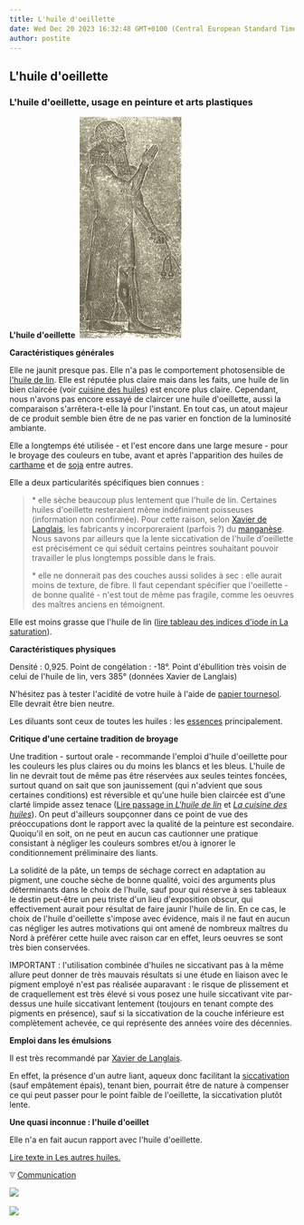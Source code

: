 ```yaml
---
title: L'huile d'oeillette
date: Wed Dec 20 2023 16:32:48 GMT+0100 (Central European Standard Time)
author: postite
---
```


## L'huile d'oeillette
### L'huile d'oeillette, usage en peinture et arts plastiques
 **L'huile d'oeillette**  ![](images/pavotbabylonevw.jpg)

**Caractéristiques générales**

Elle ne jaunit presque pas. Elle n'a pas le comportement photosensible de [l'huile de lin](huiledelin.html). Elle est réputée plus claire mais dans les faits, une huile de lin bien claircée (voir [cuisine des huiles](cuisinedeshuiles.html)) est encore plus claire. Cependant, nous n'avons pas encore essayé de claircer une huile d'oeillette, aussi la comparaison s'arrêtera-t-elle là pour l'instant. En tout cas, un atout majeur de ce produit semble bien être de ne pas varier en fonction de la luminosité ambiante.

Elle a longtemps été utilisée - et l'est encore dans une large mesure - pour le broyage des couleurs en tube, avant et après l'apparition des huiles de [carthame](huiledecarthame.html) et de [soja](sojahuile.html) entre autres.

Elle a deux particularités spécifiques bien connues :

> \* elle sèche beaucoup plus lentement que l'huile de lin. Certaines huiles d'oeillette resteraient même indéfiniment poisseuses (information non confirmée). Pour cette raison, selon [Xavier de Langlais](livres.html#langlais), les fabricants y incorporeraient (parfois ?) du [manganèse](manganese2.html).  
> Nous savons par ailleurs que la lente siccativation de l'huile d'oeillette est précisément ce qui séduit certains peintres souhaitant pouvoir travailler le plus longtemps possible dans le frais.
> 
> \* elle ne donnerait pas des couches aussi solides à sec : elle aurait moins de texture, de fibre. Il faut cependant spécifier que l'oeillette - de bonne qualité - n'est tout de même pas fragile, comme les oeuvres des maîtres anciens en témoignent.

Elle est moins grasse que l'huile de lin ([lire tableau des indices d'iode in La saturation](saturation.html#indicediode)).

**Caractéristiques physiques**

Densité : 0,925. Point de congélation : -18°. Point d'ébullition très voisin de celui de l'huile de lin, vers 385° (données Xavier de Langlais)

N'hésitez pas à tester l'acidité de votre huile à l'aide de [papier tournesol](papiertournesol.html). Elle devrait être bien neutre.

Les diluants sont ceux de toutes les huiles : les [essences](essences.html) principalement.

**Critique d'une certaine tradition de broyage**

Une tradition - surtout orale - recommande l'emploi d'huile d'oeillette pour les couleurs les plus claires ou du moins les blancs et les bleus. L'huile de lin ne devrait tout de même pas être réservées aux seules teintes foncées, surtout quand on sait que son jaunissement (qui n'advient que sous certaines conditions) est réversible et qu'une huile bien claircée est d'une clarté limpide assez tenace ([Lire passage in _L'huile de lin_](huiledelin.html) et _[La cuisine des huiles](cuisinedeshuiles.html)_). On peut d'ailleurs soupçonner dans ce point de vue des préoccupations dont le rapport avec la qualité de la peinture est secondaire. Quoiqu'il en soit, on ne peut en aucun cas cautionner une pratique consistant à négliger les couleurs sombres et/ou à ignorer le conditionnement préliminaire des liants.

La solidité de la pâte, un temps de séchage correct en adaptation au pigment, une couche sèche de bonne qualité, voici des arguments plus déterminants dans le choix de l'huile, sauf pour qui réserve à ses tableaux le destin peut-être un peu triste d'un lieu d'exposition obscur, qui effectivement aurait pour résultat de faire jaunir l'huile de lin. En ce cas, le choix de l'huile d'oeillette s'impose avec évidence, mais il ne faut en aucun cas négliger les autres motivations qui ont amené de nombreux maîtres du Nord à préférer cette huile avec raison car en effet, leurs oeuvres se sont très bien conservées.

IMPORTANT : l'utilisation combinée d'huiles ne siccativant pas à la même allure peut donner de très mauvais résultats si une étude en liaison avec le pigment employé n'est pas réalisée auparavant : le risque de plissement et de craquellement est très élevé si vous posez une huile siccativant vite par-dessus une huile siccativant lentement (toujours en tenant compte des pigments en présence), sauf si la siccativation de la couche inférieure est complètement achevée, ce qui représente des années voire des décennies.

**Emploi dans les émulsions**

Il est très recommandé par [Xavier de Langlais](livres.html#langlais).

En effet, la présence d'un autre liant, aqueux donc facilitant la [siccativation](sechagesiccativation.html) (sauf empâtement épais), tenant bien, pourrait être de nature à compenser ce qui peut passer pour le point faible de l'oeillette, la siccativation plutôt lente.

**Une quasi inconnue : l'huile d'oeillet**

Elle n'a en fait aucun rapport avec l'huile d'oeillette.

[Lire texte in Les autres huiles.](autreshuiles.html#lhuiledoeillet)



![](images/flechebas.gif) [Communication](http://www.artrealite.com/annonceurs.htm) 

[![](https://cbonvin.fr/sites/regie.artrealite.com/visuels/campagne1.png)](index-2.html#20131014)

![](https://cbonvin.fr/sites/regie.artrealite.com/visuels/campagne2.png)